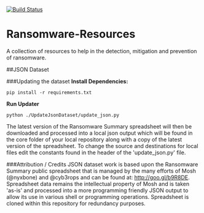 [![Build Status](https://travis-ci.org/codingo/Ransomware-Resources.svg?branch=master)](https://travis-ci.org/codingo/Ransomware-Resources)

# Ransomware-Resources
A collection of resources to help in the detection, mitigation and prevention of ransomware.

##JSON Dataset

###Updating the dataset
**Install Dependencies:**
```
pip install -r requirements.txt
```
**Run Updater**
```
python ./UpdateJsonDataset/update_json.py
```

The latest version of the Ransomware Summary spreadsheet will then be downloaded and processed into a local json output which will be found in the core folder of your local repository along with a copy of the latest version of the spreadsheet. To change the source and destinations for local files edit the constants found in the header of the 'update_json.py' file.

###Attribution / Credits
JSON dataset work is based upon the Ransomware Summary public spreadsheet that is managed by the many efforts of Mosh (@nyxbone) and @cyb3rops and can be found at: http://goo.gl/b9R8DE. Spreadsheet data remains the intellectual property of Mosh and is taken 'as-is' and processed into a more programming friendly JSON output to allow its use in various shell or programming operations. Spreadsheet is cloned within this repository for redundancy purposes.
